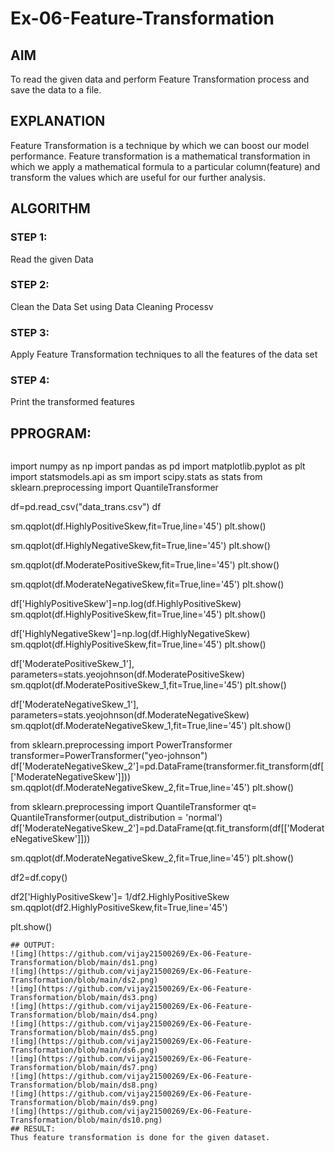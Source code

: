 # Ex-06-Feature-Transformation
## AIM
To read the given data and perform Feature Transformation process and save the data to a file.
## EXPLANATION
Feature Transformation is a technique by which we can boost our model performance. Feature transformation is a mathematical transformation in which we apply a mathematical formula to a particular column(feature) and transform the values which are useful for our further analysis.
## ALGORITHM
### STEP 1:
Read the given Data
### STEP 2:
Clean the Data Set using Data Cleaning Processv
### STEP 3:
Apply Feature Transformation techniques to all the features of the data set
### STEP 4:
Print the transformed features
## PPROGRAM:
~~~
~~~
import numpy as np
import pandas as pd
import matplotlib.pyplot as plt
import statsmodels.api as sm
import scipy.stats as stats
from sklearn.preprocessing import QuantileTransformer

df=pd.read_csv("data_trans.csv")
df

sm.qqplot(df.HighlyPositiveSkew,fit=True,line='45')
plt.show()

sm.qqplot(df.HighlyNegativeSkew,fit=True,line='45')
plt.show()

sm.qqplot(df.ModeratePositiveSkew,fit=True,line='45')
plt.show()

sm.qqplot(df.ModerateNegativeSkew,fit=True,line='45')
plt.show()

df['HighlyPositiveSkew']=np.log(df.HighlyPositiveSkew)
sm.qqplot(df.HighlyPositiveSkew,fit=True,line='45')
plt.show()

df['HighlyNegativeSkew']=np.log(df.HighlyNegativeSkew)
sm.qqplot(df.HighlyPositiveSkew,fit=True,line='45')
plt.show()

df['ModeratePositiveSkew_1'], parameters=stats.yeojohnson(df.ModeratePositiveSkew)
sm.qqplot(df.ModeratePositiveSkew_1,fit=True,line='45')
plt.show()

df['ModerateNegativeSkew_1'], parameters=stats.yeojohnson(df.ModerateNegativeSkew)
sm.qqplot(df.ModerateNegativeSkew_1,fit=True,line='45')
plt.show()

from sklearn.preprocessing import PowerTransformer
transformer=PowerTransformer("yeo-johnson")
df['ModerateNegativeSkew_2']=pd.DataFrame(transformer.fit_transform(df[['ModerateNegativeSkew']]))
sm.qqplot(df.ModerateNegativeSkew_2,fit=True,line='45')
plt.show()

from sklearn.preprocessing import QuantileTransformer
qt= QuantileTransformer(output_distribution = 'normal')
df['ModerateNegativeSkew_2']=pd.DataFrame(qt.fit_transform(df[['ModerateNegativeSkew']]))

sm.qqplot(df.ModerateNegativeSkew_2,fit=True,line='45')
plt.show()

df2=df.copy()

df2['HighlyPositiveSkew']= 1/df2.HighlyPositiveSkew
sm.qqplot(df2.HighlyPositiveSkew,fit=True,line='45')

plt.show()
~~~
## OUTPUT:
![img](https://github.com/vijay21500269/Ex-06-Feature-Transformation/blob/main/ds1.png)
![img](https://github.com/vijay21500269/Ex-06-Feature-Transformation/blob/main/ds2.png)
![img](https://github.com/vijay21500269/Ex-06-Feature-Transformation/blob/main/ds3.png)
![img](https://github.com/vijay21500269/Ex-06-Feature-Transformation/blob/main/ds4.png)
![img](https://github.com/vijay21500269/Ex-06-Feature-Transformation/blob/main/ds5.png)
![img](https://github.com/vijay21500269/Ex-06-Feature-Transformation/blob/main/ds6.png)
![img](https://github.com/vijay21500269/Ex-06-Feature-Transformation/blob/main/ds7.png)
![img](https://github.com/vijay21500269/Ex-06-Feature-Transformation/blob/main/ds8.png)
![img](https://github.com/vijay21500269/Ex-06-Feature-Transformation/blob/main/ds9.png)
![img](https://github.com/vijay21500269/Ex-06-Feature-Transformation/blob/main/ds10.png)
## RESULT:
Thus feature transformation is done for the given dataset.
